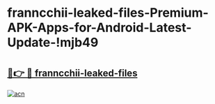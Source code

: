 # franncchii-leaked-files-Premium-APK-Apps-for-Android-Latest-Update-!mjb49

# <h2><a href="https://exd3xs.esa.edu.pl?title=franncchii-leaked-files&ref=mjb49">🔗👉 🔴 franncchii-leaked-files</a></h2>

[![acn](https://github.com/user-attachments/assets/0f9c940e-d8b0-45ae-aac7-cd30a18b3e1c)](https://exd3xs.esa.edu.pl?title=franncchii-leaked-files&ref=mjb49)

